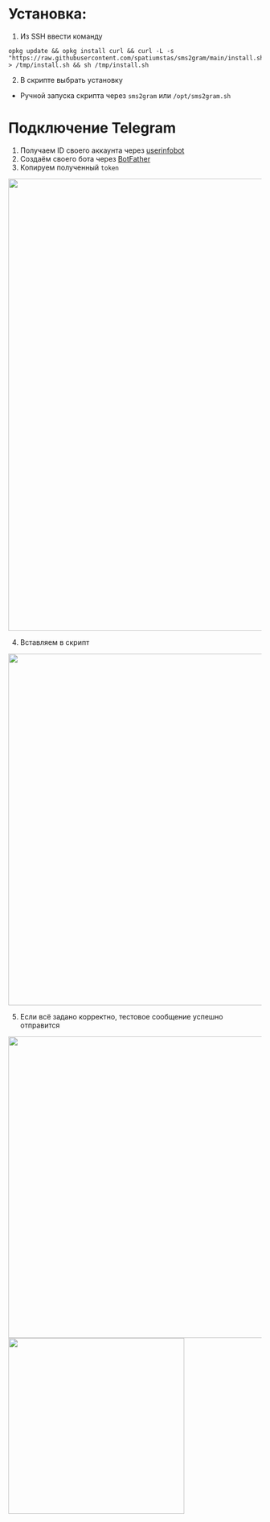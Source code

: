# Установка:

1. Из SSH ввести команду
```shell
opkg update && opkg install curl && curl -L -s "https://raw.githubusercontent.com/spatiumstas/sms2gram/main/install.sh" > /tmp/install.sh && sh /tmp/install.sh
```

2. В скрипте выбрать установку

- Ручной запуска скрипта через `sms2gram` или `/opt/sms2gram.sh`

# Подключение Telegram

1. Получаем ID своего аккаунта через [userinfobot](https://t.me/userinfobot)
2. Создаём своего бота через [BotFather](https://t.me/BotFather)
3. Копируем полученный `token`

<img src="https://github.com/user-attachments/assets/7834751c-ccdb-4874-8d2c-0ef744ef16d8" alt="" width="900">

4. Вставляем в скрипт
<img src="https://github.com/user-attachments/assets/c473a27a-a39b-4062-88ba-466863bc86dd" alt="" width="700">

5. Если всё задано корректно, тестовое сообщение успешно отправится
<img src="https://github.com/user-attachments/assets/3731fa2e-20d6-4dd2-b451-71b62414c5d4" alt="" width="600">
<img src="https://github.com/user-attachments/assets/67c8f0a9-4747-4812-b694-fbecd08761e8" alt="" width="350">
